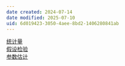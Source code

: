 ```yaml
---
date created: 2024-07-14
date modified: 2025-07-10
uid: 6d019423-3050-4aee-8bd2-1406280841ab
---
```


[统计量](2%20第二大脑/1%20宇宙概念树/形式科学、数学科学/数学/统计学/统计量.md)  
[假设检验](2%20第二大脑/1%20宇宙概念树/形式科学、数学科学/数学/概率论/假设检验.md)  
[参数估计](2%20第二大脑/1%20宇宙概念树/形式科学、数学科学/数学/统计学/参数估计.md)
